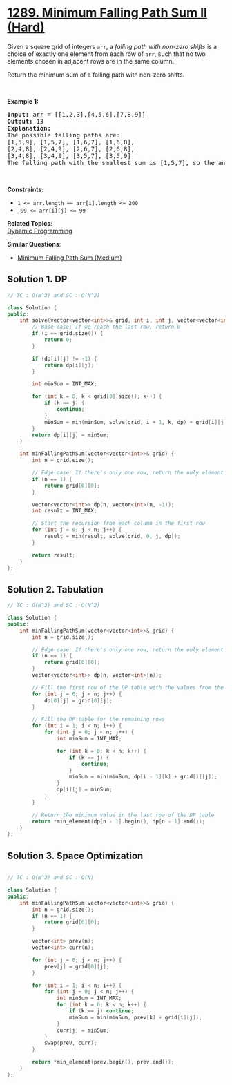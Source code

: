 # [1289. Minimum Falling Path Sum II (Hard)](https://leetcode.com/problems/minimum-falling-path-sum-ii/)

<p>Given a square grid&nbsp;of integers&nbsp;<code>arr</code>, a <em>falling path with non-zero shifts</em>&nbsp;is a choice of&nbsp;exactly one element from each row of <code>arr</code>, such that no two elements chosen in adjacent rows are in&nbsp;the same column.</p>

<p>Return the&nbsp;minimum&nbsp;sum of a falling path with non-zero shifts.</p>

<p>&nbsp;</p>
<p><strong>Example 1:</strong></p>

<pre><strong>Input:</strong> arr = [[1,2,3],[4,5,6],[7,8,9]]
<strong>Output:</strong> 13
<strong>Explanation: </strong>
The possible falling paths are:
[1,5,9], [1,5,7], [1,6,7], [1,6,8],
[2,4,8], [2,4,9], [2,6,7], [2,6,8],
[3,4,8], [3,4,9], [3,5,7], [3,5,9]
The falling path with the smallest sum is&nbsp;[1,5,7], so the answer is&nbsp;13.
</pre>

<p>&nbsp;</p>
<p><strong>Constraints:</strong></p>

<ul>
	<li><code>1 &lt;= arr.length == arr[i].length &lt;= 200</code></li>
	<li><code>-99 &lt;= arr[i][j] &lt;= 99</code></li>
</ul>


**Related Topics**:  
[Dynamic Programming](https://leetcode.com/tag/dynamic-programming/)

**Similar Questions**:
* [Minimum Falling Path Sum (Medium)](https://leetcode.com/problems/minimum-falling-path-sum/)

## Solution 1. DP

```cpp
// TC : O(N^3) and SC : O(N^2)

class Solution {
public:
    int solve(vector<vector<int>>& grid, int i, int j, vector<vector<int>>& dp) {
        // Base case: If we reach the last row, return 0
        if (i == grid.size()) {
            return 0;
        }

        if (dp[i][j] != -1) {
            return dp[i][j];
        }

        int minSum = INT_MAX;

        for (int k = 0; k < grid[0].size(); k++) {
            if (k == j) {
                continue; 
            }
            minSum = min(minSum, solve(grid, i + 1, k, dp) + grid[i][j]);
        }
        return dp[i][j] = minSum;
    }

    int minFallingPathSum(vector<vector<int>>& grid) {
        int n = grid.size();

        // Edge case: If there's only one row, return the only element
        if (n == 1) {
            return grid[0][0];
        }

        vector<vector<int>> dp(n, vector<int>(n, -1));
        int result = INT_MAX;

        // Start the recursion from each column in the first row
        for (int j = 0; j < n; j++) {
            result = min(result, solve(grid, 0, j, dp));
        }

        return result;
    }
};
```

## Solution 2. Tabulation
```cpp
// TC : O(N^3) and SC : O(N^2)

class Solution {
public:
    int minFallingPathSum(vector<vector<int>>& grid) {
        int n = grid.size();

        // Edge case: If there's only one row, return the only element
        if (n == 1) {
            return grid[0][0];
        }
        vector<vector<int>> dp(n, vector<int>(n));

        // Fill the first row of the DP table with the values from the grid
        for (int j = 0; j < n; j++) {
            dp[0][j] = grid[0][j];
        }

        // Fill the DP table for the remaining rows
        for (int i = 1; i < n; i++) {
            for (int j = 0; j < n; j++) {
                int minSum = INT_MAX;

                for (int k = 0; k < n; k++) {
                    if (k == j) {
                        continue; 
                    }
                    minSum = min(minSum, dp[i - 1][k] + grid[i][j]);
                }
                dp[i][j] = minSum;
            }
        }

        // Return the minimum value in the last row of the DP table
        return *min_element(dp[n - 1].begin(), dp[n - 1].end());
    }
};

```

## Solution 3. Space Optimization

```cpp

// TC : O(N^3) and SC : O(N)

class Solution {
public:
    int minFallingPathSum(vector<vector<int>>& grid) {
        int n = grid.size();
        if (n == 1) {
            return grid[0][0];
        }

        vector<int> prev(n);
        vector<int> curr(n);

        for (int j = 0; j < n; j++) {
            prev[j] = grid[0][j];
        }

        for (int i = 1; i < n; i++) {
            for (int j = 0; j < n; j++) {
                int minSum = INT_MAX;
                for (int k = 0; k < n; k++) {
                    if (k == j) continue;
                    minSum = min(minSum, prev[k] + grid[i][j]);
                }
                curr[j] = minSum;
            }
            swap(prev, curr);
        }

        return *min_element(prev.begin(), prev.end());
    }
};
```
